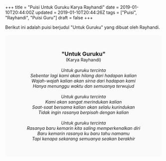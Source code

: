 +++
title = "Puisi Untuk Guruku Karya Rayhandi"
date = 2019-01-10T20:44:00Z
updated = 2019-01-10T20:44:26Z
tags = ["Puisi", "Rayhandi", "Puisi Guru"]
draft = false
+++

<div dir="ltr" style="text-align: left;" trbidi="on"><div style="text-align: justify;">Berikut ini adalah puisi berjudul "Untuk Guruku" yang dibuat oleh Rayhandi.</div><br /><div style="background: #FAFAFA; font-size: 14px; height: auto; margin: 0 auto; padding: 50px; text-align: center; width: auto;"><span style="font-size: 18px;"><b>"Untuk Guruku"</b></span><br />(Karya Rayhandi)<br /><br /><i>Untuk guruku tercinta<br />Sebentar lagi kami akan hilang dari hadapan kalian<br />Wajah-wajah kalian akan sirna dari hadapan kami<br />Hanya menunggu waktu dan semuanya terwujud<br /><br />Untuk guruku tercinta<br />Kami akan sangat merindukan kalian<br />Saat-saat bersama kalian akan selalu kurindukan <br />Tidak ingin rasanya berpisah dengan kalian<br /><br />Untuk guruku tercinta<br />Rasanya baru kemarin kita saling memperkenalkan diri<br />Baru kemarin rasanya ku baru tahu namamu<br />Tapi kenapa sekarang semuanya seakan berakhir</i> </div></div>
